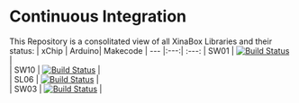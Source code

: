 # Continuous Integration
This Repository is a consolitated view of all XinaBox Libraries and their status:
| xChip  | Arduino| Makecode
| --- |:---:| :---:
| SW01   | [![Build Status](https://travis-ci.org/xinabox/arduino-SW01.svg?branch=master)](https://travis-ci.org/xinabox/arduino-SW01)
|  
| SW10   | [![Build Status](https://travis-ci.org/xinabox/arduino-SW10.svg?branch=master)](https://travis-ci.org/xinabox/arduino-SW10)
|  
| SL06   | [![Build Status](https://travis-ci.org/xinabox/arduino-SL06.svg?branch=master)](https://travis-ci.org/xinabox/arduino-SSL06)
|  
| SW03   | [![Build Status](https://travis-ci.org/xinabox/arduino-SW01.svg?branch=master)](https://travis-ci.org/xinabox/arduino-SW03)
|  
